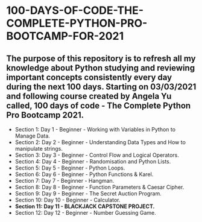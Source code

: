# 100-DAYS-OF-CODE-THE-COMPLETE-PYTHON-PRO-BOOTCAMP-FOR-2021

## The purpose of this repository is to refresh all my knowledge about Python studying and reviewing important concepts consistently every day during the next 100 days.  Starting on 03/03/2021 and following course created by Angela Yu called, 100 days of code - The Complete Python Pro Bootcamp 2021.

* Section 1: Day 1 - Beginner - Working with Variables in Python to Manage Data.
* Section 2: Day 2 - Beginner - Understanding Data Types and How to manipulate strings.
* Section 3: Day 3 - Beginner - Control Flow and Logical Operators.
* Section 4: Day 4 - Beginner - Randomisation and Python Lists.
* Section 5: Day 5 - Beginner - Python Loops.
* Section 6: Day 6 - Beginner - Python Functions & Karel.
* Section 7: Day 7 - Beginner - Hangman.
* Section 8: Day 8 - Beginner - Function Parameters & Caesar Cipher.
* Section 9: Day 9 - Beginner - The Secret Auction Program.
* Section 10: Day 10 - Beginner - Calculator.
* <strong>Section 11: Day 11 - BLACKJACK CAPSTONE PROJECT.</strong>
* Section 12: Day 12 - Beginner - Number Guessing Game.




